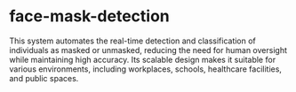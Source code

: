 # face-mask-detection
This system automates the real-time detection and classification of individuals as masked or unmasked, reducing the need for human oversight while maintaining high accuracy. Its scalable design makes it suitable for various environments, including workplaces, schools, healthcare facilities, and public spaces.
